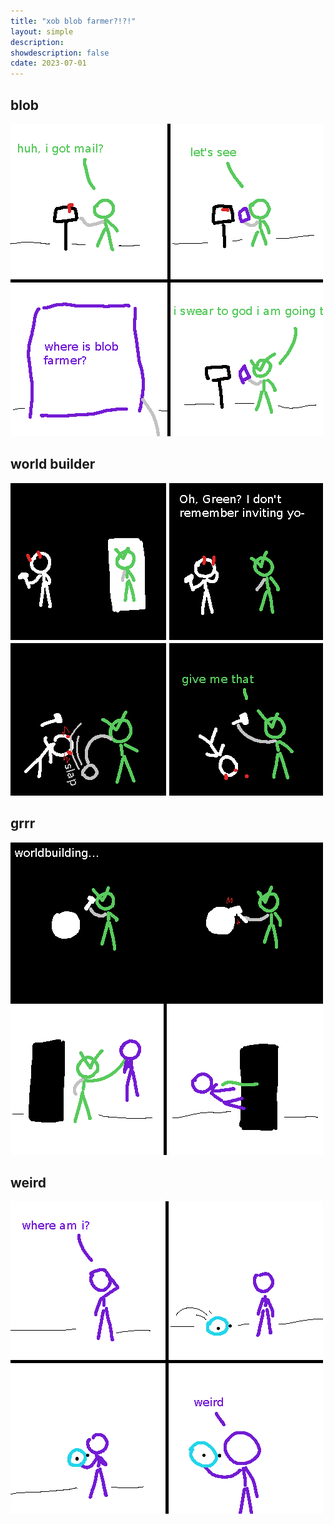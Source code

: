 ```yaml
---
title: "xob blob farmer?!?!"
layout: simple
description: 
showdescription: false
cdate: 2023-07-01
---
```


## blob

![blob](assets/blob.png)

## world builder

![worldbuilder](assets/worldbuilder.png)

## grrr

![grr](assets/grr.png)

## weird

![werid](assets/werid.png)

